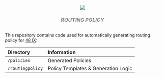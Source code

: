<div align="center">
  
  <img src="https://res.cloudinary.com/ix-48/image/upload/v1594108320/logo-wide-light.svg" />

  <br/>
  <div style="color: #808080; font-style:italic;">
    <h3>
      ROUTING POLICY
    </h3>
  </div>

</div>

<hr/>

This repository contains code used for automatically generating routing policy for [48 IX](https://48ix.net):

| Directory        | Information                         |
| :--------------- | :---------------------------------- |
| `/policies`      | Generated Policies                  |
| `/routingpolicy` | Policy Templates & Generation Logic |
